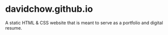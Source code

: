 # davidchow.github.io
A static HTML &amp; CSS website that is meant to serve as a portfolio and digital resume.
